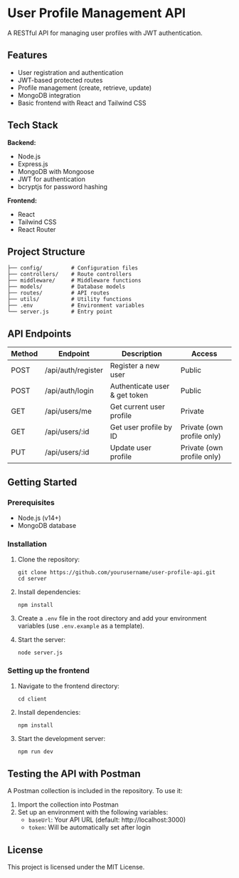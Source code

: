# User Profile Management API

A RESTful API for managing user profiles with JWT authentication.

## Features

- User registration and authentication
- JWT-based protected routes
- Profile management (create, retrieve, update)
- MongoDB integration
- Basic frontend with React and Tailwind CSS

## Tech Stack

**Backend:**
- Node.js
- Express.js
- MongoDB with Mongoose
- JWT for authentication
- bcryptjs for password hashing

**Frontend:**
- React
- Tailwind CSS
- React Router

## Project Structure

```
├── config/         # Configuration files
├── controllers/    # Route controllers
├── middleware/     # Middleware functions
├── models/         # Database models
├── routes/         # API routes
├── utils/          # Utility functions
├── .env            # Environment variables
└── server.js       # Entry point
```

## API Endpoints

| Method | Endpoint | Description | Access |
|--------|----------|-------------|--------|
| POST | /api/auth/register | Register a new user | Public |
| POST | /api/auth/login | Authenticate user & get token | Public |
| GET | /api/users/me | Get current user profile | Private |
| GET | /api/users/:id | Get user profile by ID | Private (own profile only) |
| PUT | /api/users/:id | Update user profile | Private (own profile only) |

## Getting Started

### Prerequisites

- Node.js (v14+)
- MongoDB database

### Installation

1. Clone the repository:
   ```
   git clone https://github.com/yourusername/user-profile-api.git
   cd server
   ```

2. Install dependencies:
   ```
   npm install
   ```

3. Create a `.env` file in the root directory and add your environment variables (use `.env.example` as a template).

4. Start the server:
   ```
   node server.js
   ```

### Setting up the frontend

1. Navigate to the frontend directory:
   ```
   cd client
   ```

2. Install dependencies:
   ```
   npm install
   ```

3. Start the development server:
   ```
   npm run dev
   ```

## Testing the API with Postman

A Postman collection is included in the repository. To use it:

1. Import the collection into Postman
2. Set up an environment with the following variables:
   - `baseUrl`: Your API URL (default: http://localhost:3000)
   - `token`: Will be automatically set after login

## License

This project is licensed under the MIT License.